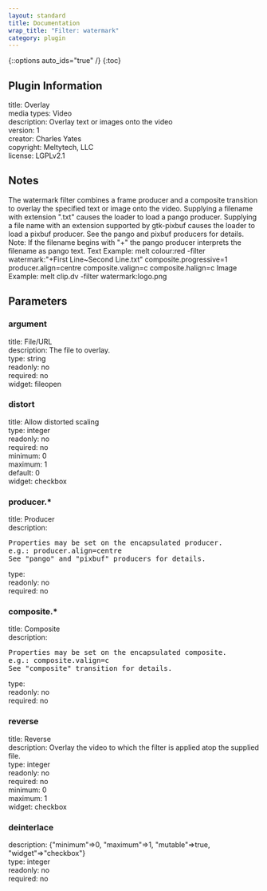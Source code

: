 ```yaml
---
layout: standard
title: Documentation
wrap_title: "Filter: watermark"
category: plugin
---
```

{::options auto_ids="true" /}
{:toc}

## Plugin Information

title: Overlay  
media types:
Video  
description: Overlay text or images onto the video  
version: 1  
creator: Charles Yates  
copyright: Meltytech, LLC  
license: LGPLv2.1  

## Notes

The watermark filter combines a frame producer and a composite transition to overlay the specified text or image onto the video. Supplying a filename with extension &quot;.txt&quot; causes the loader to load a pango producer. Supplying a file name with an extension supported by gtk-pixbuf causes the loader to load a pixbuf producer. See the pango and pixbuf producers for details.
Note: If the filename begins with &quot;+&quot; the pango producer interprets the filename as pango text.
Text Example: melt colour:red -filter watermark:&quot;+First Line~Second Line.txt&quot; composite.progressive=1 producer.align=centre composite.valign=c composite.halign=c
Image Example: melt clip.dv -filter watermark:logo.png

## Parameters

### argument

title: File/URL    
description:
The file to overlay.  
type: string  
readonly: no  
required: no  
widget: fileopen  

### distort

title: Allow distorted scaling    
type: integer  
readonly: no  
required: no  
minimum: 0  
maximum: 1  
default: 0  
widget: checkbox  

### producer.*

title: Producer    
description:
<pre>
Properties may be set on the encapsulated producer.
e.g.: producer.align=centre
See "pango" and "pixbuf" producers for details.
</pre>
type:   
readonly: no  
required: no  

### composite.*

title: Composite    
description:
<pre>
Properties may be set on the encapsulated composite.
e.g.: composite.valign=c
See "composite" transition for details.
</pre>
type:   
readonly: no  
required: no  

### reverse

title: Reverse    
description:
Overlay the video to which the filter is applied atop the supplied file.  
type: integer  
readonly: no  
required: no  
minimum: 0  
maximum: 1  
widget: checkbox  

### deinterlace

  
description:
{&quot;minimum&quot;=&gt;0, &quot;maximum&quot;=&gt;1, &quot;mutable&quot;=&gt;true, &quot;widget&quot;=&gt;&quot;checkbox&quot;}  
type: integer  
readonly: no  
required: no  

